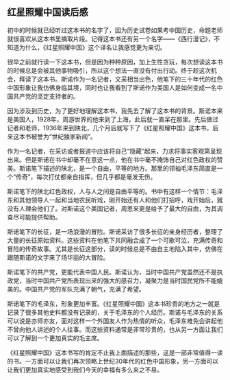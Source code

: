 ## 红星照耀中国读后感

初中的时候就已经听过这本书的名字了，因为历史试卷如果考中国历史，命题老师就很喜欢从这本书里摘取片段。记得这本书还有另一个名字——《西行漫记》，不知道为什么，《红星照耀中国》这个译名让我感觉更为亲切。

很早之前就行读一下这本书，但是因为种种原因，加上生性贪玩，每次想读这本书的时候总是会被其他事物吸引，所以这个想法一直没有付出行动。终于趁这次机会，拜读了这本书。斯诺作为一名记者，文采相当出色，他笔下的三十年代的红色中国形象让我仿佛身临其境，同时也让我看到了斯诺作为美国人是如何变成一名中国共产党的坚定支持者的。

因为涉及到历史，为了更好地理解这本书，我先去了解了这本书的背景。斯诺本来是美国人，1928年，周游世界的他来到了上海，此后就一直呆在那里。先后做过记者和老师，1936年来到陕北，几个月后就写下了《红星照耀中国》这本书，后来这本书被誉为“世纪独家新闻”。

作为一名记者，在采访或者报道中应该将自己“隐藏”起来，力求将事实客观第呈现出来。但是斯诺在书中却毫不在意这一点，他在书中毫不掩饰自己对红色政权的赞美。斯诺笔下描述的陕北，是一个自由，平等的地方。那里的领袖毛泽东简直是一个“传奇”，每次打仗都亲自指挥，但几乎都是毫发无伤。

斯诺笔下的陕北红色政权，人与人之间是自由平等的。书中有这样一个情节：毛泽东和其他领导人一起和当地农民听戏，刚开始还有人和他们打招呼，戏开始后，就没有人理会他们了。对斯诺这个美国记者，周恩来更是给予了最大的自由，为其调查尽可能提供帮助。

斯诺笔下的长征，是一场浪漫的冒险。斯诺采访了很多长征的亲身经历者，整理了大量的长征原始资料。这些资料在他笔下共同融合成了一个可歌可泣，充满传奇和冒险的传奇故事。尤其是长征这部分，读的时候总是不由自主地陷入其中，仿佛在跟随斯诺的文字来了场华丽的大冒险。

斯诺笔下的共产党，更能代表中国人民。斯诺认为，当时中国共产党虽然还不是执政党，当时中国共产党所表现出来的强大的感召力，凝聚力是当时国民党所不能媲美的。中国共产党的军队充满了朝气，充满了希望。

斯诺笔下的毛泽东，形象更加丰富。《红星照耀中国》这本书珍贵的地方之一就是记录了很多其他史料都没有记录的，关于毛泽东的个人经历。斯诺与毛泽东的关系可以说是亦师亦友，面对这样一个外国友人作为热情的听众，毛泽东难免会讲起他不曾向他人讲述的个人往事。而这些资料通常是非常珍贵的，也从另一方面让我们可以了解到一个更加真实的毛主席。

《红星照耀中国》这本书写的肯定不止我上面描述的那些，这是一部非常值得一读的书。一方面可以让我们再次领略上世纪30年代的红色中国形象，另一方面可以让我们更加真实地感受到我们今天的幸福有多么来之不易。

